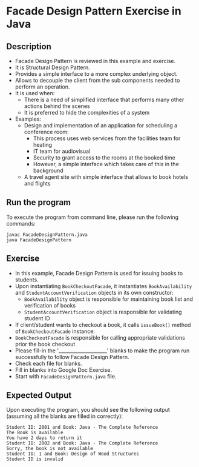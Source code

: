 # Facade Design Pattern Exercise in Java

## Description
* Facade Design Pattern is reviewed in this example and exercise.
* It is Structural Design Pattern.
* Provides a simple interface to a more complex underlying object.
* Allows to decouple the client from the sub components needed to perform an operation.
* It is used when:
  * There is a need of simplified interface that performs many other actions behind the scenes
  * It is preferred to hide the complexities of a system
* Examples:
  * Design and implementation of an application for scheduling a conference room:
    * This process uses web services from the facilities team for heating
    * IT team for audiovisual
    * Security to grant access to the rooms at the booked time
    * However, a simple interface which takes care of this in the background
  * A travel agent site with simple interface that allows to book hotels and flights

## Run the program
To execute the program from command line, please run the following commands:
```
javac FacadeDesignPattern.java
java FacadeDesignPattern
```

## Exercise
* In this example, Facade Design Pattern is used for issuing books to students.
* Upon instantiating `BookCheckoutFacade`, it instantiates `BookAvailability` and `StudentAccountVerification` objects
in its own constructor:
  * `BookAvailability` object is responsible for maintaining book list and verification of books
  * `StudentAccountVerification` object is responsible for validating student ID
* If client/student wants to checkout a book, it calls `issueBook()` method of `BookCheckoutFacade` instance:
* `BookCheckoutFacade` is responsible for calling appropriate validations prior the book checkout
* Please fill-in the '____________________'  blanks to make the program run successfully to follow Facade Design
Pattern.
* Check each file for blanks.
* Fill in blanks into Google Doc Exercise.
* Start with `FacadeDesignPattern.java` file.

## Expected Output
Upon executing the program, you should see the following output (assuming all the blanks are filled in correctly):

```
Student ID: 2001 and Book: Java - The Complete Reference
The Book is available
You have 2 days to return it
Student ID: 2002 and Book: Java - The Complete Reference
Sorry, the book is not available
Student ID: 1 and Book: Design of Wood Structures
Student ID is invalid
```
